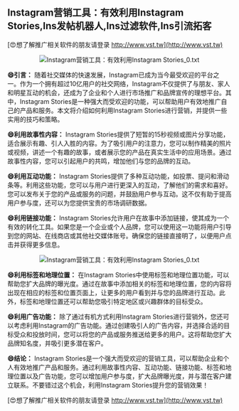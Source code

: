 ## **Instagram营销工具：有效利用Instagram Stories,Ins发帖机器人,Ins过滤软件,Ins引流拓客**

[😍想了解推广相关软件的朋友请登录 http://www.vst.tw](http://www.vst.tw)

 <center><img src="https://vst.tw/MP4/tuiguang/png/2.png" alt="Instagram营销工具：有效利用Instagram Stories_0.txt"></center>

**😄引言：**
随着社交媒体的快速发展，Instagram已成为当今最受欢迎的平台之一。作为一个拥有超过10亿用户的社交网络，Instagram不仅提供了与朋友、家人和明星互动的机会，还成为了企业和个人进行市场推广和品牌宣传的理想平台。其中，Instagram Stories是一种强大而受欢迎的功能，可以帮助用户有效地推广自己的产品和服务。本文将介绍如何利用Instagram Stories进行营销，并提供一些实用的技巧和策略。

**😄利用故事性内容：**
Instagram Stories提供了短暂的15秒视频或图片分享功能，适合展示有趣、引人入胜的内容。为了吸引用户的注意力，您可以制作精美的照片或视频，讲述一个有趣的故事，或者展示您的产品在真实生活中的应用场景。通过故事性内容，您可以引起用户的共鸣，增加他们与您的品牌的互动。

**😄利用互动功能：**
Instagram Stories提供了多种互动功能，如投票、提问和滑动条等。利用这些功能，您可以与用户进行更深入的互动，了解他们的需求和喜好。您可以发布关于您的产品或服务的问题，并鼓励用户参与互动。这不仅有助于提高用户参与度，还可以为您提供宝贵的市场调研数据。

**😄利用链接功能：**
Instagram Stories允许用户在故事中添加链接，使其成为一个有效的转化工具。如果您是一个企业或个人品牌，您可以使用这一功能将用户引导到您的网站、在线商店或其他社交媒体账号。确保您的链接直接明了，以便用户点击并获得更多信息。

 <center><img src="https://vst.tw/MP4/tuiguang/png/0.png" alt="Instagram营销工具：有效利用Instagram Stories_0.txt"></center>

**😄利用标签和地理位置：**
在Instagram Stories中使用标签和地理位置功能，可以帮助您扩大品牌的曝光度。通过在故事中添加相关的标签和地理位置，您的内容将出现在相应的标签和位置页面上，让更多的用户看到并与您的品牌进行互动。此外，标签和地理位置还可以帮助您吸引特定地区或兴趣群体的目标受众。

**😄利用广告功能：**
除了通过有机方式利用Instagram Stories进行营销外，您还可以考虑利用Instagram的广告功能。通过创建吸引人的广告内容，并选择合适的目标受众和投放时间，您可以将您的产品或服务推送给更多的用户。这将帮助您扩大品牌知名度，并吸引更多潜在客户。

**😄结论：**
Instagram Stories是一个强大而受欢迎的营销工具，可以帮助企业和个人有效地推广产品和服务。通过利用故事性内容、互动功能、链接功能、标签和地理位置以及广告功能，您可以增加用户参与度，扩大品牌曝光度，并与潜在客户建立联系。不要错过这个机会，利用Instagram Stories提升您的营销效果！

[😍想了解推广相关软件的朋友请登录 http://www.vst.tw](http://www.vst.tw)



